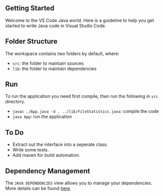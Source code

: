 ## Getting Started

Welcome to the VS Code Java world. Here is a guideline to help you get started to write Java code in Visual Studio Code.

## Folder Structure

The workspace contains two folders by default, where:

- `src`: the folder to maintain sources
- `lib`: the folder to maintain dependencies

## Run

To run the application you need first compile, then run the following in `src` directory.

- `javac ./App.java -d . ../lib/FileStatistics.java`: compile the code
- `java App`: run the application

## To Do
- Extract out the interface into a seperate class.
- Write some tests.
- Add maven for build automation.

## Dependency Management

The `JAVA DEPENDENCIES` view allows you to manage your dependencies. More details can be found [here](https://github.com/microsoft/vscode-java-pack/blob/master/release-notes/v0.9.0.md#work-with-jar-files-directly).
